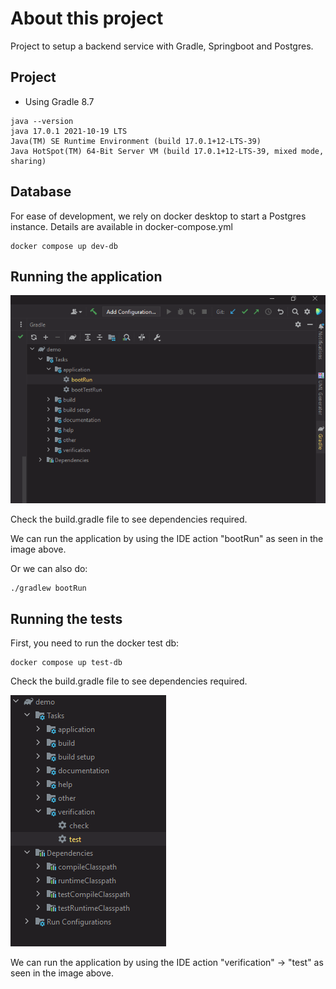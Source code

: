 # About this project

Project to setup a backend service with Gradle, Springboot and Postgres.

## Project

 - Using Gradle 8.7

```aidl
java --version
java 17.0.1 2021-10-19 LTS
Java(TM) SE Runtime Environment (build 17.0.1+12-LTS-39)
Java HotSpot(TM) 64-Bit Server VM (build 17.0.1+12-LTS-39, mixed mode, sharing)
```

## Database

For ease of development, we rely on docker desktop to start a Postgres instance. 
Details are available in docker-compose.yml

```aidl
docker compose up dev-db
```

## Running the application

![img.png](images/img.png)

Check the build.gradle file to see dependencies required.

We can run the application by using the IDE action "bootRun" as seen in the image above.

Or we can also do:

```
./gradlew bootRun
```


## Running the tests

First, you need to run the docker test db:

```aidl
docker compose up test-db
```

Check the build.gradle file to see dependencies required.

![img.png](images/imgTest.png)

We can run the application by using the IDE action "verification" -> "test" as seen in the image 
above.
